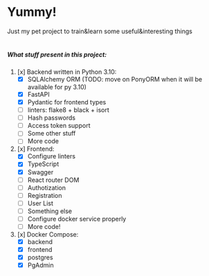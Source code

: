 # Yummy!
Just my pet project to train&learn some useful&interesting things
<br />
<br />

##### What stuff present in this project:
1. [x] Backend written in Python 3.10:
    - [x] SQLAlchemy ORM (TODO: move on PonyORM when it will be available for py 3.10)
    - [x] FastAPI
    - [x] Pydantic for frontend types
    - [ ] linters: flake8 + black + isort
    - [ ] Hash passwords
    - [ ] Access token support
    - [ ] Some other stuff
    - [ ] More code

2. [x] Frontend:
    - [x] Configure linters
    - [x] TypeScript
    - [x] Swagger
    - [ ] React router DOM
    - [ ] Authotization
    - [ ] Registration
    - [ ] User List
    - [ ] Something else
    - [ ] Configure docker service properly
    - [ ] More code!
    
3. [x] Docker Compose:
    - [x] backend
    - [x] frontend
    - [x] postgres
    - [x] PgAdmin
